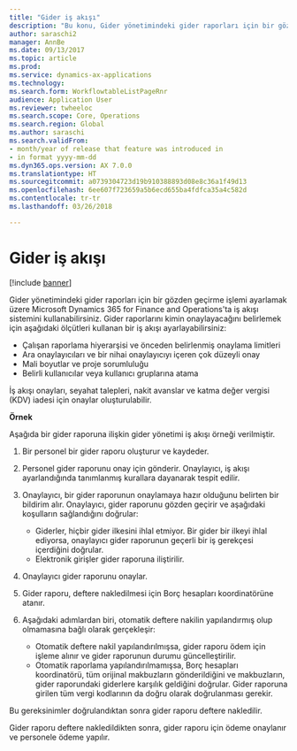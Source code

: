 ```yaml
---
title: "Gider iş akışı"
description: "Bu konu, Gider yönetimindeki gider raporları için bir gözden geçirme işlemini ayarlamak üzere Microsoft Dynamics 365 for Finance and Operations'ta iş akışı sistemini nasıl kullanabileceğinizi açıklar."
author: saraschi2
manager: AnnBe
ms.date: 09/13/2017
ms.topic: article
ms.prod: 
ms.service: dynamics-ax-applications
ms.technology: 
ms.search.form: WorkflowtableListPageRnr
audience: Application User
ms.reviewer: twheeloc
ms.search.scope: Core, Operations
ms.search.region: Global
ms.author: saraschi
ms.search.validFrom:
- month/year of release that feature was introduced in
- in format yyyy-mm-dd
ms.dyn365.ops.version: AX 7.0.0
ms.translationtype: HT
ms.sourcegitcommit: a0739304723d19b910388893d08e8c36a1f49d13
ms.openlocfilehash: 6ee607f723659a5b6ecd655ba4fdfca35a4c582d
ms.contentlocale: tr-tr
ms.lasthandoff: 03/26/2018

---
```


# <a name="expense-workflow"></a>Gider iş akışı

[!include [banner](../includes/banner.md)]

Gider yönetimindeki gider raporları için bir gözden geçirme işlemi ayarlamak üzere Microsoft Dynamics 365 for Finance and Operations'ta iş akışı sistemini kullanabilirsiniz. Gider raporlarını kimin onaylayacağını belirlemek için aşağıdaki ölçütleri kullanan bir iş akışı ayarlayabilirsiniz:

- Çalışan raporlama hiyerarşisi ve önceden belirlenmiş onaylama limitleri
- Ara onaylayıcıları ve bir nihai onaylayıcıyı içeren çok düzeyli onay
- Mali boyutlar ve proje sorumluluğu
- Belirli kullanıcılar veya kullanıcı gruplarına atama

İş akışı onayları, seyahat talepleri, nakit avanslar ve katma değer vergisi (KDV) iadesi için onaylar oluşturulabilir.

**Örnek**

Aşağıda bir gider raporuna ilişkin gider yönetimi iş akışı örneği verilmiştir.

1. Bir personel bir gider raporu oluşturur ve kaydeder.
2. Personel gider raporunu onay için gönderir. Onaylayıcı, iş akışı ayarlandığında tanımlanmış kurallara dayanarak tespit edilir.
3. Onaylayıcı, bir gider raporunun onaylamaya hazır olduğunu belirten bir bildirim alır. Onaylayıcı, gider raporunu gözden geçirir ve aşağıdaki koşulların sağlandığını doğrular:

    - Giderler, hiçbir gider ilkesini ihlal etmiyor. Bir gider bir ilkeyi ihlal ediyorsa, onaylayıcı gider raporunun geçerli bir iş gerekçesi içerdiğini doğrular.
    - Elektronik girişler gider raporuna iliştirilir.

4. Onaylayıcı gider raporunu onaylar.
5. Gider raporu, deftere nakledilmesi için Borç hesapları koordinatörüne atanır.
6. Aşağıdaki adımlardan biri, otomatik deftere nakilin yapılandırmış olup olmamasına bağlı olarak gerçekleşir:

    - Otomatik deftere nakil yapılandırılmışsa, gider raporu ödem için işleme alınır ve gider raporunun durumu güncelleştirilir.
    - Otomatik raporlama yapılandırılmamışsa, Borç hesapları koordinatörü, tüm orijinal makbuzların gönderildiğini ve makbuzların, gider raporundaki giderlere karşılık geldiğini doğrular. Gider raporuna girilen tüm vergi kodlarının da doğru olarak doğrulanması gerekir.

Bu gereksinimler doğrulandıktan sonra gider raporu deftere nakledilir.

Gider raporu deftere nakledildikten sonra, gider raporu için ödeme onaylanır ve personele ödeme yapılır.

